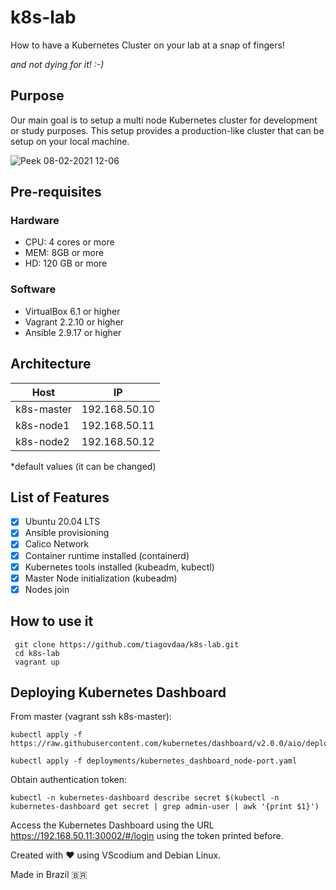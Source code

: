 # k8s-lab

How to have a Kubernetes Cluster on your lab at a snap of fingers!

*and not dying for it! :-)*

## Purpose

Our main goal is to setup a multi node Kubernetes cluster for development or study purposes. This setup provides a production-like cluster that can be setup on your local machine.

![Peek 08-02-2021 12-06](https://user-images.githubusercontent.com/1900641/107238354-82b24000-6a06-11eb-9d12-0fed6fbccb0a.gif)


## Pre-requisites

### Hardware 

- CPU: 4 cores or more
- MEM: 8GB or more
- HD: 120 GB or more

### Software

- VirtualBox 6.1 or higher
- Vagrant 2.2.10 or higher 
- Ansible 2.9.17 or higher

## Architecture

| Host       | IP            |
| ---------- | ------------- |
| k8s-master | 192.168.50.10 |
| k8s-node1  | 192.168.50.11 |
| k8s-node2  | 192.168.50.12 |

*default values (it can be changed)

## List of Features

 - [X] Ubuntu 20.04 LTS
 - [x] Ansible provisioning
 - [x] Calico Network
 - [X] Container runtime installed (containerd)
 - [X] Kubernetes tools installed (kubeadm, kubectl)
 - [X] Master Node initialization (kubeadm)
 - [X] Nodes join

 ## How to use it
```
 git clone https://github.com/tiagovdaa/k8s-lab.git
 cd k8s-lab
 vagrant up
```

 ## Deploying Kubernetes Dashboard

From master (vagrant ssh k8s-master):

```
kubectl apply -f https://raw.githubusercontent.com/kubernetes/dashboard/v2.0.0/aio/deploy/recommended.yaml

kubectl apply -f deployments/kubernetes_dashboard_node-port.yaml
```

Obtain authentication token:

```
kubectl -n kubernetes-dashboard describe secret $(kubectl -n kubernetes-dashboard get secret | grep admin-user | awk '{print $1}')
```

Access the Kubernetes Dashboard using the URL https://192.168.50.11:30002/#/login using the token printed before.

Created with :heart: using VScodium and Debian Linux.

Made in Brazil :brazil:
